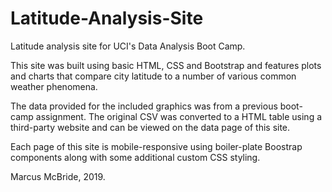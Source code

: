 # Latitude-Analysis-Site
Latitude analysis site for UCI's Data Analysis Boot Camp.

This site was built using basic HTML, CSS and Bootstrap and features plots and charts that compare city latitude to a number of various common weather phenomena.

The data provided for the included graphics was from a previous boot-camp assignment.  The original CSV was converted to a HTML table using a third-party website and can be viewed on the data page of this site.

Each page of this site is mobile-responsive using boiler-plate Boostrap components along with some additional custom CSS styling.

Marcus McBride, 2019.
